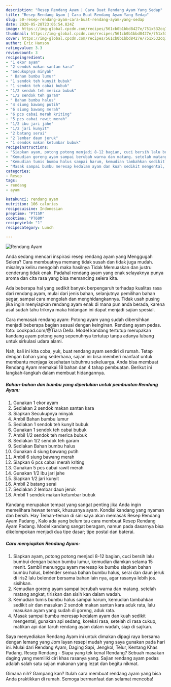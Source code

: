 ```yaml
---
description: "Resep Rendang Ayam | Cara Buat Rendang Ayam Yang Sedap"
title: "Resep Rendang Ayam | Cara Buat Rendang Ayam Yang Sedap"
slug: 50-resep-rendang-ayam-cara-buat-rendang-ayam-yang-sedap
date: 2020-05-28T23:05:54.824Z
image: https://img-global.cpcdn.com/recipes/561cb0b1bbd8427e/751x532cq70/rendang-ayam-foto-resep-utama.jpg
thumbnail: https://img-global.cpcdn.com/recipes/561cb0b1bbd8427e/751x532cq70/rendang-ayam-foto-resep-utama.jpg
cover: https://img-global.cpcdn.com/recipes/561cb0b1bbd8427e/751x532cq70/rendang-ayam-foto-resep-utama.jpg
author: Eric Hanson
ratingvalue: 3.3
reviewcount: 3
recipeingredient:
- "1 ekor ayam"
- "2 sendok makan santan kara"
- "Secukupnya minyak"
- " Bahan bumbu lumur"
- "1 sendok teh kunyit bubuk"
- "1 sendok teh cabai bubuk"
- "1/2 sendok teh merica bubuk"
- "1/2 sendok teh garam"
- " Bahan bumbu halus"
- "4 siung bawang putih"
- "6 siung bawang merah"
- "6 pcs cabai merah kriting"
- "5 pcs cabai rawit merah"
- "1/2 ibu jari jahe"
- "1/2 jari kunyit"
- "2 batang serai"
- "2 lembar daun jeruk"
- "1 sendok makan ketumbar bubuk"
recipeinstructions:
- "Siapkan ayam, potong potong menjadi 8-12 bagian, cuci bersih lalu bumbui dengan bahan bumbu lumur, kemudian diamkan selama 15 menit. Sambil menunggu ayam meresap ke bumbu siapkan bahan bumbu halus, belender semua bahan bumbu halus, serai dan daun jeruk di iris2 lalu belender bersama bahan lain nya, agar rasanya lebih jos. sisihkan."
- "Kemudian goreng ayam sampai berubah warna dan matang. setelah matang angkat, tiriskan dan sisih kan dalam wadah."
- "Kemudian tumis bumbu halus sampai harum, kemudian tambahkan sedikit air dan masukan 2 sendok makan santan kara aduk rata, lalu masukan ayam yang sudah di goreng, aduk rata."
- "Masak sampai bumbu meresap kedalam ayam dan kuah sedikit mengental, gunakan api sedang, koreksi rasa, setelah di rasa cukup, matikan api dan taruh rendang ayam dalam wadah, siap di sajikan."
categories:
- Resep
tags:
- rendang
- ayam

katakunci: rendang ayam 
nutrition: 106 calories
recipecuisine: Indonesian
preptime: "PT15M"
cooktime: "PT60M"
recipeyield: "1"
recipecategory: Lunch

---
```



![Rendang Ayam](https://img-global.cpcdn.com/recipes/561cb0b1bbd8427e/751x532cq70/rendang-ayam-foto-resep-utama.jpg)

Anda sedang mencari inspirasi resep rendang ayam yang Menggugah Selera? Cara membuatnya memang tidak susah dan tidak juga mudah. misalnya keliru mengolah maka hasilnya Tidak Memuaskan dan justru cenderung tidak enak. Padahal rendang ayam yang enak selayaknya punya aroma dan cita rasa yang bisa memancing selera kita.

Ada beberapa hal yang sedikit banyak berpengaruh terhadap kualitas rasa dari rendang ayam, mulai dari jenis bahan, selanjutnya pemilihan bahan segar, sampai cara mengolah dan menghidangkannya. Tidak usah pusing jika ingin menyiapkan rendang ayam enak di mana pun anda berada, karena asal sudah tahu triknya maka hidangan ini dapat menjadi sajian spesial.

Cara memasak rendang ayam: Potong ayam yang sudah dibersihkan menjadi beberapa bagian sesuai dengan keinginan. Rendang ayam pedas. foto: cookpad.com/@Tiara Della. Model kandang tertutup merupakan kandang ayam potong yang sepenuhnya tertutup tanpa adanya lubang untuk sirkulasi udara alami.


Nah, kali ini kita coba, yuk, buat rendang ayam sendiri di rumah. Tetap dengan bahan yang sederhana, sajian ini bisa memberi manfaat untuk membantu menjaga kesehatan tubuhmu sekeluarga. Anda bisa membuat Rendang Ayam memakai 18 bahan dan 4 tahap pembuatan. Berikut ini langkah-langkah dalam membuat hidangannya.

<!--inarticleads1-->

##### Bahan-bahan dan bumbu yang diperlukan untuk pembuatan Rendang Ayam:

1. Gunakan 1 ekor ayam
1. Sediakan 2 sendok makan santan kara
1. Siapkan Secukupnya minyak
1. Ambil  Bahan bumbu lumur
1. Sediakan 1 sendok teh kunyit bubuk
1. Gunakan 1 sendok teh cabai bubuk
1. Ambil 1/2 sendok teh merica bubuk
1. Sediakan 1/2 sendok teh garam
1. Sediakan  Bahan bumbu halus
1. Gunakan 4 siung bawang putih
1. Ambil 6 siung bawang merah
1. Siapkan 6 pcs cabai merah kriting
1. Gunakan 5 pcs cabai rawit merah
1. Gunakan 1/2 ibu jari jahe
1. Siapkan 1/2 jari kunyit
1. Ambil 2 batang serai
1. Sediakan 2 lembar daun jeruk
1. Ambil 1 sendok makan ketumbar bubuk


Kandang merupakan tempat yang sangat penting jika Anda ingin memelihara hewan ternak, khususnya ayam. Kondisi kandang yang nyaman dan bersih. Hay Teman-teman di sini saya akan memasak Resep Rendang Ayam Padang , Kalo ada yang belum tau cara membuat Resep Rendang Ayam Padang. Model kandang sangat beragam, namun pada dasarnya bisa dikelompokan menjadi dua tipe dasar; tipe postal dan baterai. 

<!--inarticleads2-->

##### Cara menyiapkan Rendang Ayam:

1. Siapkan ayam, potong potong menjadi 8-12 bagian, cuci bersih lalu bumbui dengan bahan bumbu lumur, kemudian diamkan selama 15 menit. Sambil menunggu ayam meresap ke bumbu siapkan bahan bumbu halus, belender semua bahan bumbu halus, serai dan daun jeruk di iris2 lalu belender bersama bahan lain nya, agar rasanya lebih jos. sisihkan.
1. Kemudian goreng ayam sampai berubah warna dan matang. setelah matang angkat, tiriskan dan sisih kan dalam wadah.
1. Kemudian tumis bumbu halus sampai harum, kemudian tambahkan sedikit air dan masukan 2 sendok makan santan kara aduk rata, lalu masukan ayam yang sudah di goreng, aduk rata.
1. Masak sampai bumbu meresap kedalam ayam dan kuah sedikit mengental, gunakan api sedang, koreksi rasa, setelah di rasa cukup, matikan api dan taruh rendang ayam dalam wadah, siap di sajikan.


Saya menyediakan Rendang Ayam ini untuk dimakan dipagi raya bersama dengan lemang yang Jom layan resepi mudah yang saya gunakan pada hari ini. Mulai dari Rendang Ayam, Daging Sapi, Jengkol, Telur, Kentang Khas Padang. Resep Rendang - Siapa yang tek kenal Rendang? Sebuah masakan daging yang memiliki ciri khas rasanya yang. Sajian rendang ayam pedas adalah salah satu sajian makanan yang lezat dan begitu nikmat. 

Gimana nih? Gampang kan? Itulah cara membuat rendang ayam yang bisa Anda praktikkan di rumah. Semoga bermanfaat dan selamat mencoba!
